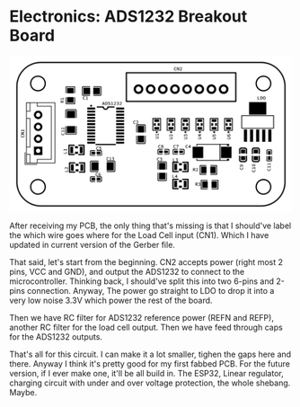 # Electronics: ADS1232 Breakout Board

![PCB parts mapping](../media/pcb-parts-mapping.png?raw=true)

After receiving my PCB, the only thing that's missing is that I should've label the which wire goes where for the Load Cell input (CN1). Which I have updated in current version of the Gerber file.

That said, let's start from the beginning. CN2 accepts power (right most 2 pins, VCC and GND), and output the ADS1232 to connect to the microcontroller. Thinking back, I should've split this into two 6-pins and 2-pins connection. Anyway, The power go straight to LDO to drop it into a very low noise 3.3V which power the rest of the board.

Then we have RC filter for ADS1232 reference power (REFN and REFP), another RC filter for the load cell output. Then we have feed through caps for the ADS1232 outputs.

That's all for this circuit. I can make it a lot smaller, tighen the gaps here and there. Anyway I think it's pretty good for my first fabbed PCB. For the future version, if I ever make one, it'll be all build in. The ESP32, Linear regulator, charging circuit with under and over voltage protection, the whole shebang. Maybe.

